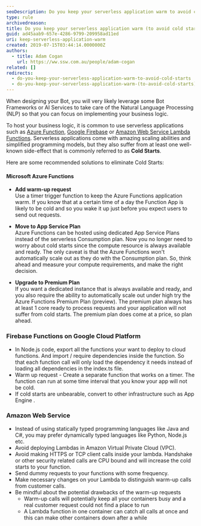 ```yaml
---
seoDescription: Do you keep your serverless application warm to avoid cold starts?
type: rule
archivedreason:
title: Do you keep your serverless application warm (to avoid cold starts)?
guid: ad45aab9-657e-4286-9799-209958ad11ed
uri: keep-serverless-application-warm
created: 2019-07-15T03:44:14.0000000Z
authors:
  - title: Adam Cogan
    url: https://ww.ssw.com.au/people/adam-cogan
related: []
redirects:
  - do-you-keep-your-serverless-application-warm-to-avoid-cold-starts
  - do-you-keep-your-serverless-application-warm-(to-avoid-cold-starts)
---
```


When designing your Bot, you will very likely leverage some Bot Frameworks or AI Services to take care of the Natural Language Processing (NLP) so that you can focus on implementing your business logic.

To host your business logic, it is common to use serverless applications such as [Azure Function](https://azure.microsoft.com/en-au/services/functions/), [Google Firebase](https://firebase.google.com/) or [Amazon Web Service Lambda Functions](https://aws.amazon.com/lambda/). Serverless applications come with amazing scaling abilities and simplified programming models, but they also suffer from at least one well-known side-effect that is commonly referred to as **Cold Starts**.

<!--endintro-->

Here are some recommended solutions to eliminate Cold Starts:

#### Microsoft Azure Functions

- **Add warm-up request**  
  Use a timer trigger function to keep the Azure Functions application warm. If you know that at a certain time of a day the Function App is likely to be cold and so you wake it up just before you expect users to send out requests.

- **Move to App Service Plan**  
  Azure Functions can be hosted using dedicated App Service Plans instead of the serverless Consumption plan. Now you no longer need to worry about cold starts since the compute resource is always available and ready. The only caveat is that the Azure Functions won't automatically scale out as they do with the Consumption plan. So, think ahead and measure your compute requirements, and make the right decision.

- **Upgrade to Premium Plan**  
  If you want a dedicated instance that is always available and ready, and you also require the ability to automatically scale out under high try the Azure Functions Premium Plan (preview). The premium plan always has at least 1 core ready to process requests and your application will not suffer from cold starts. The premium plan does come at a price, so plan ahead.

### Firebase Functions on Google Cloud Platform

- In Node.js code, export all the functions your want to deploy to cloud functions. And import / require dependencies inside the function. So that each function call will only load the dependency it needs instead of loading all dependencies in the index.ts file.
- Warm up request - Create a separate function that works on a timer. The function can run at some time interval that you know your app will not be cold.
- If cold starts are unbearable, convert to other infrastructure such as App Engine .

### Amazon Web Service

- Instead of using statically typed programming languages like Java and C#, you may prefer dynamically typed languages like Python, Node.js etc.
- Avoid deploying Lambdas in Amazon Virtual Private Cloud (VPC).
- Avoid making HTTPS or TCP client calls inside your lambda. Handshake or other security related calls are CPU bound and will increase the cold starts to your function.
- Send dummy requests to your functions with some frequency.
- Make necessary changes on your Lambda to distinguish warm-up calls from customer calls.
- Be mindful about the potential drawbacks of the warm-up requests
  - Warm-up calls will potentially keep all your containers busy and a real customer request could not find a place to run
  - A Lambda function in one container can catch all calls at once and this can make other containers down after a while
